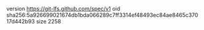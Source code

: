 version https://git-lfs.github.com/spec/v1
oid sha256:5a926699021674db1bda066289c7ff3314ef48493ec84ae8465c37017d442b93
size 2258
